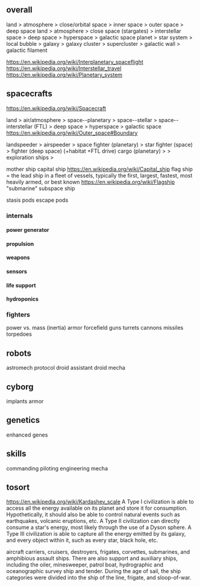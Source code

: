 


## overall
land > atmosphere > close/orbital space > inner space > outer space > deep space
land > atmosphere > close space (stargates) > interstellar space > deep space > hyperspace > galactic space
planet > star system > local bubble > galaxy > galaxy cluster > supercluster > galactic wall > galactic filament

https://en.wikipedia.org/wiki/Interplanetary_spaceflight
https://en.wikipedia.org/wiki/Interstellar_travel
https://en.wikipedia.org/wiki/Planetary_system


## spacecrafts
https://en.wikipedia.org/wiki/Spacecraft

land > air/atmosphere > space--planetary > space--stellar > space--interstellar (FTL) > deep space > hyperspace > galactic space
https://en.wikipedia.org/wiki/Outer_space#Boundary

landspeeder > airspeeder > space fighter (planetary) > star fighter (space) >  fighter (deep space) (+habitat +FTL drive)
                                   cargo (planetary) >                      > 
                                                       exploration ships    >

mother ship
capital ship https://en.wikipedia.org/wiki/Capital_ship
flag ship = the lead ship in a fleet of vessels, typically the first, largest, fastest, most heavily armed, or best known https://en.wikipedia.org/wiki/Flagship
"submarine" subspace ship 

stasis pods
escape pods


### internals

#### power generator

#### propulsion



#### weapons

#### sensors

#### life support

#### hydroponics



### fighters

power vs. mass (inertia)
armor
forcefield
guns
turrets
cannons
missiles
torpedoes

## robots

astromech
protocol droid
assistant droid
mecha


## cyborg
implants
armor




## genetics

enhanced genes

## skills

commanding
piloting
engineering
mecha


## tosort

https://en.wikipedia.org/wiki/Kardashev_scale
A Type I civilization is able to access all the energy available on its planet and store it for consumption. Hypothetically, it should also be able to control natural events such as earthquakes, volcanic eruptions, etc.
A Type II civilization can directly consume a star's energy, most likely through the use of a Dyson sphere.
A Type III civilization is able to capture all the energy emitted by its galaxy, and every object within it, such as every star, black hole, etc.

aircraft carriers, cruisers, destroyers, frigates, corvettes, submarines, and amphibious assault ships. There are also support and auxiliary ships, including the oiler, minesweeper, patrol boat, hydrographic and oceanographic survey ship and tender. During the age of sail, the ship categories were divided into the ship of the line, frigate, and sloop-of-war. 
